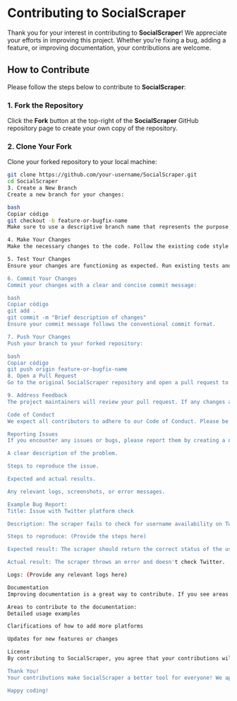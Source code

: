 # Contributing to SocialScraper

Thank you for your interest in contributing to **SocialScraper**! We appreciate your efforts in improving this project. Whether you’re fixing a bug, adding a feature, or improving documentation, your contributions are welcome.

## How to Contribute

Please follow the steps below to contribute to **SocialScraper**:

### 1. Fork the Repository
Click the **Fork** button at the top-right of the **SocialScraper** GitHub repository page to create your own copy of the repository.

### 2. Clone Your Fork
Clone your forked repository to your local machine:

```bash
git clone https://github.com/your-username/SocialScraper.git
cd SocialScraper
3. Create a New Branch
Create a new branch for your changes:

bash
Copiar código
git checkout -b feature-or-bugfix-name
Make sure to use a descriptive branch name that represents the purpose of your changes.

4. Make Your Changes
Make the necessary changes to the code. Follow the existing code style and structure in the repository. If you're adding a feature, consider its impact on the overall project and ensure that the new code does not break existing functionality. If you're fixing a bug, please test thoroughly.

5. Test Your Changes
Ensure your changes are functioning as expected. Run existing tests and write new ones for the new functionality. It's essential that all tests pass before committing your changes.

6. Commit Your Changes
Commit your changes with a clear and concise commit message:

bash
Copiar código
git add .
git commit -m "Brief description of changes"
Ensure your commit message follows the conventional commit format.

7. Push Your Changes
Push your branch to your forked repository:

bash
Copiar código
git push origin feature-or-bugfix-name
8. Open a Pull Request
Go to the original SocialScraper repository and open a pull request to the main branch. Include a description of the changes you’ve made and why they’re beneficial to the project.

9. Address Feedback
The project maintainers will review your pull request. If any changes are requested, please address the feedback and update your pull request accordingly.

Code of Conduct
We expect all contributors to adhere to our Code of Conduct. Please be respectful and constructive when engaging with other contributors.

Reporting Issues
If you encounter any issues or bugs, please report them by creating a new issue in the repository. When submitting an issue, please include:

A clear description of the problem.

Steps to reproduce the issue.

Expected and actual results.

Any relevant logs, screenshots, or error messages.

Example Bug Report:
Title: Issue with Twitter platform check

Description: The scraper fails to check for username availability on Twitter.

Steps to reproduce: (Provide the steps here)

Expected result: The scraper should return the correct status of the username on Twitter.

Actual result: The scraper throws an error and doesn't check Twitter.

Logs: (Provide any relevant logs here)

Documentation
Improving documentation is a great way to contribute. If you see areas where the documentation could be clearer or more detailed, feel free to submit a pull request.

Areas to contribute to the documentation:
Detailed usage examples

Clarifications of how to add more platforms

Updates for new features or changes

License
By contributing to SocialScraper, you agree that your contributions will be licensed under the project's license (usually MIT License).

Thank You!
Your contributions make SocialScraper a better tool for everyone! We appreciate your time and effort in improving the project. We look forward to collaborating with you!

Happy coding!

